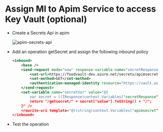 # Assign MI to Apim Service to access Key Vault (optional)

- Create a Secrets Api in apim

    ![apim-secrets-api](_images/create-api.png)

- Add an operation getSecret and assign the following inbound policy

    ```xml
    <inbound>
        <base />
        <send-request mode="new" response-variable-name="secretResponse" timeout="20" ignore-error="false">
            <set-url>https://foodvault-dev.azure.net/secrets/apimsecret/?api-version=7.3</set-url>
            <set-method>GET</set-method>
            <authentication-managed-identity resource="https://vault.azure.net" />
        </send-request>
        <set-variable name="secretVar" value="@{
            var secret = ((IResponse)context.Variables["secretResponse"]).Body.As<JObject>();
            return "/getsecret/" + secret["value"].ToString() + "/";
        }" />
        <rewrite-uri template="@((string)context.Variables["apimsecret"])" />
    </inbound>
    ```

- Test the operation
        